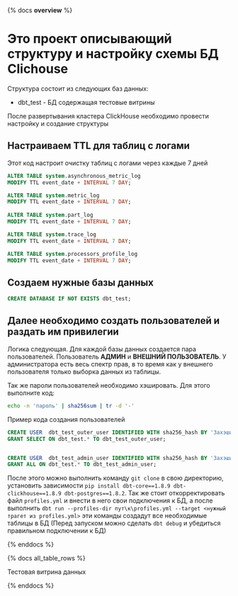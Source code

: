 {% docs __overview__ %}
# Это проект описывающий структуру и настройку схемы БД Clichouse
Структура состоит из следующих баз данных:
-  dbt_test - БД содержащая тестовые витрины

После развертывания кластера ClickHouse необходимо провести настройку и создание структуры

## Настраиваем TTL для таблиц с логами
Этот код настроит очистку таблиц с логами через каждые 7 дней
```sql
ALTER TABLE system.asynchronous_metric_log
MODIFY TTL event_date + INTERVAL 7 DAY;

ALTER TABLE system.metric_log
MODIFY TTL event_date + INTERVAL 7 DAY;
                   
ALTER TABLE system.part_log
MODIFY TTL event_date + INTERVAL 7 DAY;

ALTER TABLE system.trace_log
MODIFY TTL event_date + INTERVAL 7 DAY;

ALTER TABLE system.processors_profile_log
MODIFY TTL event_date + INTERVAL 7 DAY;
```

## Создаем нужные базы данных
```sql
CREATE DATABASE IF NOT EXISTS dbt_test;
```

## Далее необходимо создать пользователей и раздать им привилегии
Логика следующая. Для каждой базы данных создается пара пользователей.
Пользователь **АДМИН** и **ВНЕШНИЙ ПОЛЬЗОВАТЕЛЬ**. У администратора есть весь спектр прав, 
в то время как у внешнего пользователя только выборка данных из таблицы.

Так же пароли пользователей необходимо хэшировать.
Для этого выполните код:
```bash
echo -n 'пароль' | sha256sum | tr -d '-'
```

Пример кода создания пользователей
```sql
CREATE USER  dbt_test_outer_user IDENTIFIED WITH sha256_hash BY 'Захэшированный пароль';
GRANT SELECT ON dbt_test.* TO dbt_test_outer_user;


CREATE USER  dbt_test_admin_user IDENTIFIED WITH sha256_hash BY 'Захэшированный пароль';
GRANT ALL ON dbt_test.* TO dbt_test_admin_user;
```

После этого можно выполнить команду `git clone` в свою директорию,
установить зависимости `pip install dbt-core==1.8.9 dbt-clickhouse==1.8.9 dbt-postgres==1.8.2`.
Так же стоит откорректировать файл `profiles.yml` и внести в него свои подключения к БД, а после
выполнить `dbt run --profiles-dir пут\к\profiles.yml --target <нужный трагет из profiles.yml>` эти команды создадут все необходимые таблицы в БД
(Перед запуском можно сделать `dbt debug` и убедиться правильном подключении к БД)

{% enddocs %}



{% docs all_table_rows %}

Тестовая витрина данных

{% enddocs %}